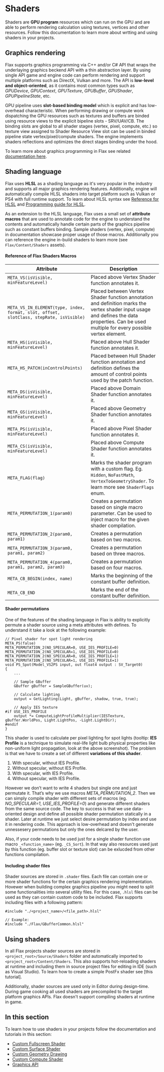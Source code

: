 # Shaders

Shaders are **GPU program** resources which can run on the GPU and are able to perform rendering calculation using textures, vertices and other resources. Follow this documentation to learn more about wrtting and using shaders in your projects.

## Graphics rendering

Flax supports graphics programming via C++ and/or C# API that wraps the underlaying graphics beckend API with a thin abstraction layer. By using single API game and engine code can perform rendering and support multiple platforms such as DirectX, Vulkan and more. The API is **low-level and object-oriented**, as it contains most common types such as *GPUDevice*, *GPUContext*, *GPUTexture*, *GPUBuffer*, *GPUShader*, *GPUPipelineState*, etc.

GPU pipeline uses **slot-based binding model** which is explicit and has low-overhead characteristic. When performing drawing or compute work dispatching the GPU resources such as textures and buffers are binded using resource views to the explicit bipeline slots - SRV/UAV/CB. The binding slots are global to all shader stages (vertex, pixel, compute, etc.) so texture view assigned to Shader Resource View slot can be used in binded pipeline state vertex/pixel/compute shaders. The engine implements shaders reflections and optimizes the direct stages binding under the hood.

To learn more about graphics programming in Flax see related [documentation here](graphics-api.md).

## Shading language

Flax uses **HLSL** as a shading language as it's very popular in the industry and supports all major graphics rendering features. Additionally, engine will automatically compile HLSL shaders into target platform such as Vulkan or PS4 with full runtime support.
To learn about HLSL syntax see [Reference for HLSL](https://docs.microsoft.com/en-us/windows/win32/direct3dhlsl/dx-graphics-hlsl-reference) and [Programming guide for HLSL](https://docs.microsoft.com/en-us/windows/win32/direct3dhlsl/dx-graphics-hlsl-pguide).

As an extension to the HLSL language, Flax uses a small set of **attribute macros** that are used to annotate code for the engine to understand the contents and automatically handle certain parts of the graphics pipeline such as constant buffers binding. Sample shaders (vertex, pixel, compute) in documentation showcase proper usage of those macros. Additionally you can reference the engine in-build shaders to learn more (see `Flax/Content/Shaders` assets).

#### Reference of Flax Shaders Macros

| **Attribute** | **Description** |
|--------|--------|
| `META_VS(isVisible, minFeatureLevel)` | Placed above Vertex Shader function annotates it. |
| `META_VS_IN_ELEMENT(type, index, format, slot, offset, slotClass, stepRate, isVisible)` | Placed between Vertex Shader function annotation and definition marks the vertex shader input usage and defines the data properties. Can be used multiple for every possible vertex element. |
| `META_HS(isVisible, minFeatureLevel)` | Placed above Hull Shader function annotates it. |
| `META_HS_PATCH(inControlPoints)` | Placed between Hull Shader function annotation and definition defines the amount of control points used by the patch function. |
| `META_DS(isVisible, minFeatureLevel)` | Placed above Domain Shader function annotates it. |
| `META_GS(isVisible, minFeatureLevel)` | Placed above Geometry Shader function annotates it. |
| `META_PS(isVisible, minFeatureLevel)` | Placed above Pixel Shader function annotates it. |
| `META_CS(isVisible, minFeatureLevel)` | Placed above Compute Shader function annotates it. |
| `META_FLAG(flag)` | Marks the shader program with a custom flag. Eg. `Hidden`, `NoFastMath`, `VertexToGeometryShader`. To learn more see `ShaderFlags` enum. |
| `META_PERMUTATION_1(param0)` | Creates a permutation based on single macro parameter. Can be used to inject macro for the given shader compilation. |
| `META_PERMUTATION_2(param0, param1)` | Creates a permutation based on two macros.  |
| `META_PERMUTATION_3(param0, param1, param2)` | Creates a permutation based on three macros. |
| `META_PERMUTATION_4(param0, param1, param2, param3)` | Creates a permutation based on four macros. |
| `META_CB_BEGIN(index, name)` | Marks the beginning of the constant buffer definition. |
| `META_CB_END` | Marks the end of the constant buffer definition. |

#### Shader permutations

One of the features of the shading language in Flax is ability to explicitly permute a shader source using a meta attributes with defines. To understand it take a look at the following example:

```hlsl
// Pixel shader for spot light rendering
META_PS(false)
META_PERMUTATION_2(NO_SPECULAR=0, USE_IES_PROFILE=0)
META_PERMUTATION_2(NO_SPECULAR=1, USE_IES_PROFILE=0)
META_PERMUTATION_2(NO_SPECULAR=0, USE_IES_PROFILE=1)
META_PERMUTATION_2(NO_SPECULAR=1, USE_IES_PROFILE=1)
void PS_Spot(Model_VS2PS input, out float4 output : SV_Target0)
{
    ...

    // Sample GBuffer
    GBuffer gBuffer = SampleGBuffer(uv);

    // Calculate lighting
    output = GetLighting(Light, gBuffer, shadow, true, true);

    // Apply IES texture
#if USE_IES_PROFILE
    output *= ComputeLightProfileMultiplier(IESTexture, gBuffer.WorldPos, Light.LightPos, -Light.LightDir);
#endif
}
```

This shader is used to calculate per pixel lighting for spot lights (tooltip: **IES Profile** is a technique to simulate real-life light bulb physical properties like non-uniform light propagation, look at the above screenshot).
The problem is that we have to create a set of different **variations of this shader**.

1) With specular, without IES Profile.
2) Without specular, without IES Profile.
3) With specular, with IES Profile.
4) Without specular, with IES Profile.

However we don’t want to write 4 shaders but single one and just permutate it.
That’s why we use macros *META_PERMUTATION_2*. Then we can simply compile shader with different sets of macros (eg. *NO_SPECULAR=1*, *USE_IES_PROFILE=0*) and generate different shaders from the same source code. The key to success is that we use data-oriented design and define all possible shader permutation statically in a shader. Later at runtime we just select desire permutation by index and use it in rendering code. This approach is low-overhead and doesn't generate unnessesery permutations but only the ones delcared by the user.

Also, if your code needs to be used just for a single shader function use macro `_<function_name>` (eg. `_CS_Sort`). In that way also resources used just by this function (eg. buffer slot or texture slot) can be exlucded from other functions compilation.

#### Including shader files

Shader sources are stored in `.shader` files. Each file can contain one or more shader functions for the certain graphics rendering implementation. Hovewer when building complex graphics pipeline you might need to split some functionalities into several utility files. For this case, `.hlsl` files can be used as they can contain custom code to be included. Flax supports including files with a following pattern:

```hlsl
#include "./<project_name>/<file_path>.hlsl"

// Example:
#include "./Flax/GBufferCommon.hlsl"
```

## Using shaders

In all Flax projects shader sources are stored in `<project_root>/Source/Shaders` folder and automatically imported to `<project_root>/Content/Shaders`. This also supports hot-reloading shaders at runtime and including them in source project files for editing in IDE (such as Visual Studio). To learn how to create a simple PostFx shader see [this tutorial].

Additionally, shader sources are used only in Editor during design-time. During game cooking all used shaders are precompiled to the target platform graphics APIs. Flax doesn't support compiling shaders at runtime in game.

## In this section

To learn how to use shaders in your projects follow the documentation and tutorials in this section:

* [Custom Fullscreen Shader](custom-fullscreen-shader.md)
* [Custom Surface Shader](custom-surface-shader.md)
* [Custom Geometry Drawing](custom-geometry-drawing.md)
* [Custom Compute Shader](custom-compute-shader.md)
* [Graphics API](graphics-api.md)
